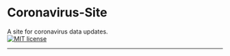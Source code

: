 # Coronavirus-Site
A site for coronavirus data updates.<br>
[![MIT license](https://img.shields.io/badge/License-MIT-blue.svg)](https://lbesson.mit-license.org/) 
<hr>
